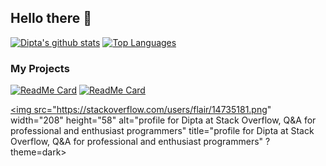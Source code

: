 ## Hello there 👋

<!--
**TheObligedDipta/TheObligedDipta** is a ✨ _special_ ✨ repository because its `README.md` (this file) appears on your GitHub profile.

Here are some ideas to get you started:
- 🌱 I’m currently learning ...
- 👯 I’m looking to collaborate on ...
- 🤔 I’m looking for help with ...
- 💬 Ask me about ...
- 📫 How to reach me: ...
- 😄 Pronouns: ...
- ⚡ Fun fact: ...
- 🔭 Discord Bot with Python
-->
[![Dipta's github stats](https://github-readme-stats.vercel.app/api?username=TheObligedDipta&show_icons=true&theme=tokyonight&count_private=true&show_owner&show_icons&line_height=20)](https://github.com/TheObligedDipta)
[![Top Languages](https://github-readme-stats.vercel.app/api/top-langs/?username=TheObligedDipta&langs_count=5&theme=tokyonight&layout=compact&card_width=300)](https://github.com/TheObligedDipta)
### My Projects
[![ReadMe Card](https://github-readme-stats.vercel.app/api/pin/?username=TheObligedDipta&repo=Project_Moment&theme=tokyonight)](https://github.com/TheObligedDipta/Project_Moment)
[![ReadMe Card](https://github-readme-stats.vercel.app/api/pin/?username=TheObligedDipta&repo=AgriConnect&theme=tokyonight)](https://github.com/TheObligedDipta/AgriConnect)

<a href="https://stackoverflow.com/users/14735181/dipta"><img src="https://stackoverflow.com/users/flair/14735181.png" width="208" height="58" alt="profile for Dipta at Stack Overflow, Q&amp;A for professional and enthusiast programmers" title="profile for Dipta at Stack Overflow, Q&amp;A for professional and enthusiast programmers" ?theme=dark></a>

